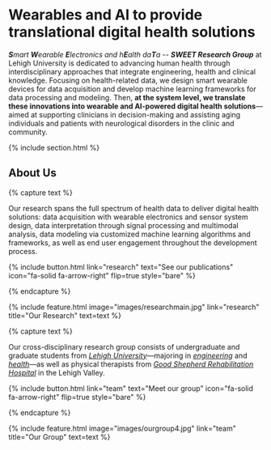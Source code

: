 ---
---

# Wearables and AI to provide translational digital health solutions

_**S**mart **W**earable **E**lectronics and h**E**alth da**T**a_ -- **_SWEET Research Group_** at Lehigh University is dedicated to advancing human health through interdisciplinary approaches that integrate engineering, health and clinical knowledge. Focusing on health-related data, we design smart wearable devices for data acquisition and develop machine learning frameworks for data processing and modeling. Then, **at the system level, we translate these innovations into wearable and AI-powered digital health solutions**—aimed at supporting clinicians in decision-making and assisting aging individuals and patients with neurological disorders in the clinic and community. 

{% include section.html %}

## About Us

{% capture text %}

Our research spans the full spectrum of health data to deliver digital health solutions: data acquisition with wearable electronics and sensor system design, data interpretation through signal processing and multimodal analysis, data modeling via customized machine learning algorithms and frameworks, as well as end user engagement throughout the development process.

{%
  include button.html
  link="research"
  text="See our publications"
  icon="fa-solid fa-arrow-right"
  flip=true
  style="bare"
%}

{% endcapture %}

{%
  include feature.html
  image="images/researchmain.jpg"
  link="research"
  title="Our Research"
  text=text
%}

<!-- {% capture text %}

Lorem ipsum dolor sit amet, consectetur adipiscing elit, sed do eiusmod tempor incididunt ut labore et dolore magna aliqua.

{%
  include button.html
  link="projects"
  text="Browse our projects"
  icon="fa-solid fa-arrow-right"
  flip=true
  style="bare"
%}

{% endcapture %}

{%
  include feature.html
  image="images/photo.jpg"
  link="projects"
  title="Our Projects"
  flip=true
  style="bare"
  text=text
%} -->

{% capture text %}

Our cross-disciplinary research group consists of undergraduate and graduate students from _[Lehigh University](https://www2.lehigh.edu/)_—majoring in _[engineering](https://engineering.lehigh.edu/)_ and _[health](https://health.lehigh.edu/)_—as well as physical therapists from _[Good Shepherd Rehabilitation Hospital](https://www.goodshepherdrehab.org/location/good-shepherd-rehabilitation-hospital/)_ in the Lehigh Valley.

{%
  include button.html
  link="team"
  text="Meet our group"
  icon="fa-solid fa-arrow-right"
  flip=true
  style="bare"
%}

{% endcapture %}

{%
  include feature.html
  image="images/ourgroup4.jpg"
  link="team"
  title="Our Group"
  text=text
%}
